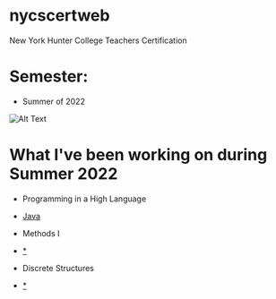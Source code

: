 # nycscertweb
New York Hunter College Teachers Certification 

# Semester: 
* Summer of 2022

![Alt Text](https://gannon.tv/)
# What I've been working on during Summer 2022

* Programming in a High Language 
- [Java](https://github.com/hunter-teacher-cert/cohort-3-summer-work-hfung8/tree/master/programming)

* Methods I
- [*](https://github.com/hunter-teacher-cert/cohort-3-summer-work-hfung8/tree/master/methods)

* Discrete Structures
- [*](https://github.com/hunter-teacher-cert/cohort-3-summer-work-hfung8/tree/2ec673c8ba8c2a508d58ff618396864bf71ee431/ds)








